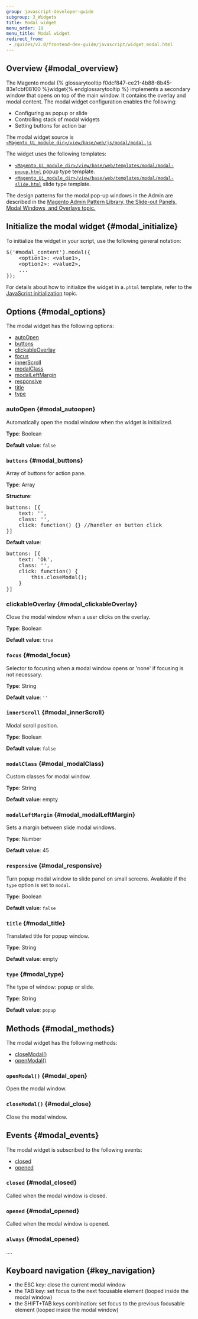 ```yaml
---
group: javascript-developer-guide
subgroup: 3_Widgets
title: Modal widget
menu_order: 10
menu_title: Modal widget
redirect_from:
 - /guides/v2.0/frontend-dev-guide/javascript/widget_modal.html
---
```


## Overview   {#modal_overview}

The Magento modal {% glossarytooltip f0dcf847-ce21-4b88-8b45-83e1cbf08100 %}widget{% endglossarytooltip %} implements a secondary window that opens on top of the main window. It contains the overlay and modal content. The modal widget configuration enables the following:

<ul>
<li>Configuring as popup or slide</li>
<li>Controlling stack of modal widgets</li> 
<li>Setting buttons for action bar</li>
</ul>


The modal widget source is <a href="{{ site.mage2000url }}app/code/Magento/Ui/view/base/web/js/modal/modal.js" target="_blank"><code>&lt;Magento_Ui_module_dir&gt;/view/base/web/js/modal/modal.js</code></a>


The widget uses the following templates:

- <a href="{{ site.mage2000url }}app/code/Magento/Ui/view/base/web/templates/modal/modal-popup.html" target="_blank"><code>&lt;Magento_Ui_module_dir&gt;/view/base/web/templates/modal/modal-popup.html</code></a> popup type template.
- <a href="{{ site.mage2000url }}app/code/Magento/Ui/view/base/web/templates/modal/modal-slide.html" target="_blank"><code>&lt;Magento_Ui_module_dir&gt;/view/base/web/templates/modal/modal-slide.html</code></a> slide type template.

The design patterns for the modal pop-up windows in the Admin are described in the <a href="{{ page.baseurl }}/pattern-library/containers/slideouts-modals-overlays/slideouts-modals-overalys.html#modals">Magento Admin Pattern Library, the Slide-out Panels, Modal Windows, and Overlays topic.</a> 

## Initialize the modal widget   {#modal_initialize}

To initialize the widget in your script, use the following general notation:
<pre>
$('#modal_content').modal({
    &lt;option1&gt;: &lt;value1&gt;,
    &lt;option2&gt;: &lt;value2&gt;,
    ...
});
</pre>

For details about how to initialize the widget in a`.phtml` template, refer to the <a href="{{ page.baseurl }}/javascript-dev-guide/javascript/js_init.html" target="_blank">JavaScript initialization</a> topic.

## Options   {#modal_options}

The modal widget has the following options:
<ul>
<li><a href="#modal_autoopen">autoOpen</a></li>
<li><a href="#modal_buttons">buttons</a></li>
<li><a href="#modal_clickableOverlay">clickableOverlay</a></li>
<li><a href="#modal_focus">focus</a></li>
<li><a href="#modal_innerScroll">innerScroll</a></li>
<li><a href="#modal_modalClass">modalClass</a></li>
<li><a href="#modal_modalLeftMargin">modalLeftMargin</a></li>
<li><a href="#modal_responsive">responsive</a></li>
<li><a href="#modal_title">title</a></li>
<li><a href="#modal_type">type</a></li>
</ul>

### autoOpen   {#modal_autoopen}

Automatically open the modal window when the widget is initialized.

**Type**: Boolean 

**Default value**: `false`

### `buttons`   {#modal_buttons}

Array of buttons for action pane.

**Type**: Array 

**Structure**:
<pre>
buttons: [{
    text: '',
    class: '',
    click: function() {} //handler on button click
}]
</pre>

**Default value**:
<pre>
buttons: [{
    text: 'Ok',
    class: '',
    click: function() {
        this.closeModal();
    }
}]
</pre>

### clickableOverlay   {#modal_clickableOverlay}

Close the modal window when a user clicks on the overlay.

**Type**: Boolean 

**Default value**: `true`


### `focus`   {#modal_focus}

Selector to focusing when a modal window opens or 'none' if focusing is not necessary.


**Type**: String 

**Default value**: `''`


### `innerScroll`   {#modal_innerScroll}

Modal scroll position.

**Type**: Boolean 

**Default value**: `false`

### `modalClass`   {#modal_modalClass}

Custom classes for modal window.

**Type**: String 

**Default value**: empty

### `modalLeftMargin`   {#modal_modalLeftMargin}

Sets a margin between slide modal windows.

**Type**: Number 

**Default value**: 45

### `responsive`   {#modal_responsive}

Turn popup modal window to slide panel on small screens. Available if the `type` option is set to `modal`.

**Type**: Boolean 

**Default value**: `false`

### `title`   {#modal_title}

Translated title for popup window.

**Type**: String 

**Default value**: empty


### `type`   {#modal_type}


The type of window: popup or slide.

**Type**: String 

**Default value**: `popup`

## Methods   {#modal_methods}

The modal widget has the following methods:
<ul>
<li><a href="#modal_close">closeModal()</a></li>
<li><a href="#modal_open">openModal()</a></li>
</ul>

### `openModal()`   {#modal_open}

Open the modal window.


### `closeModal()`   {#modal_close}

Close the modal window.

## Events   {#modal_events}

The modal widget is subscribed to the following events:
<ul>
<li><a href="#modal_closed">closed</a></li>
<li><a href="#modal_opened">opened</a></li>
</ul>

### `closed`   {#modal_closed}

Called when the modal window is closed.

### `opened`   {#modal_opened}

Called when the modal window is opened.

### `always`   {#modal_opened}

....

## Keyboard navigation   {#key_navigation}

- the ESC key: close the current modal window
- the TAB key: set focus to the next focusable element (looped inside the modal window)
- the SHIFT+TAB keys combination: set focus to the previous focusable element (looped inside the modal window)

